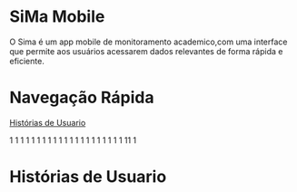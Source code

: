# SiMa Mobile
O Sima é um app mobile de monitoramento academico,com uma interface que permite aos usuários acessarem dados relevantes de forma rápida e eficiente.

# Navegação Rápida
[Histórias de Usuario](#Historia-de-Usuario)


1
1
1
1
1
1
1
1
1
1
1
1
1
1
1
1
1
1
1
1
1
11
1



















# Histórias de Usuario
